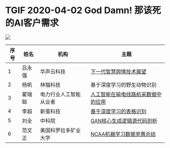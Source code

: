 # TGIF 2020-04-02 God Damn! 那该死的AI客户需求
![](Document/TGIF.20200319.00.png "")


| 序号 | 姓名 | 机构 | 主题 |
| ---- | ---- | ----|-----|
|1| 吕永强 | 华声云科技 | [下一代智慧舆情技术展望](https://github.com/weijiang2009/URun.ResearchPrototype/tree/dev/People/Xiaoxian/NLP%E5%9F%BA%E7%A1%80%E7%9F%A5%E8%AF%86%E6%95%B4%E7%90%86/Transformer%E7%AC%94%E8%AE%B0)|
|2| 杨帆 | 林猫科技 | 基于深度学习的野生动物识别 |
|3| 翟瑞聪 | 电力行业人工智能从业者 | [人工智能在输电线路航采数据中的应用](Document/mmdetection目标检测框架使用及扩展.pdf) |
|4| 李超 | 新蛋科技 | [基于深度学习的表格识别](Document/Kylin.md)|
|5| 刘全 | 中科院 | [GAN核心生成逻辑源代码剖析](Document/ChineseChessBoardRecognization.pdf)|
|6| 范文正 | 美国科罗拉多矿业大学 | [NCAA机器学习数据竞赛总结](https://zhuanlan.zhihu.com/p/114212581?utm_source=wechat_session&utm_medium=social&utm_oi=606604221169143808&from=singlemessage)|

